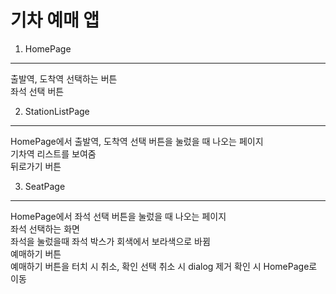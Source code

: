 기차 예매 앱
======================
1. HomePage
------------------
출발역, 도착역 선택하는 버튼    
좌석 선택 버튼      

2. StationListPage
----------------------
HomePage에서 출발역, 도착역 선택 버튼을 눌렀을 때 나오는 페이지    
기차역 리스트를 보여줌   
뒤로가기 버튼    

3. SeatPage
--------------------
HomePage에서 좌석 선택 버튼을 눌렀을 때 나오는 페이지   
좌석 선택하는 화면   
좌석을 눌렀을때 좌석 박스가 회색에서 보라색으로 바뀜   
예매하기 버튼   
예매하기 버튼을 터치 시 취소, 확인 선택
취소 시 dialog 제거
확인 시 HomePage로 이동